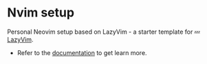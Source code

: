 # Nvim setup

Personal Neovim setup based on LazyVim - a starter template for 💤 [LazyVim](https://github.com/LazyVim/LazyVim).

- Refer to the [documentation](https://lazyvim.github.io/installation) to get learn more.
